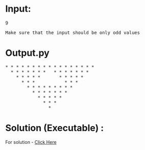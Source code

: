 # Input:
9
<pre>Make sure that the input should be only odd values</pre>
# Output.py
<pre>
* * * * * * * * * * * * * * * * *    
  * * * * * * *   * * * * * * *
    * * * * *       * * * * *                                          
      * * *           * * *                      
        * * * * * * * * *
          * * * * * * *
            * * * * *
              * * *                                             
                *        </pre>

# Solution (Executable) :
For solution - [Click Here](https://onecompiler.com/python/3wvujw8qr)
